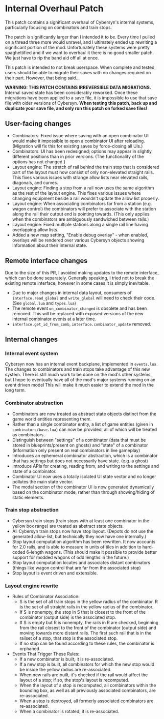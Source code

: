 # Internal Overhaul Patch

This patch contains a significant overhaul of Cybersyn's internal systems, particularly focusing on combinators and train stops.

The patch is significantly larger than I intended it to be. Every time I pulled on a thread three more would unravel, and I ultimately ended up rewriting a significant portion of the mod. Unfortunately these systems were pretty spaghettified and if we want to overhaul it there is no good smaller patch. We just have to rip the band aid off all at once.

This patch is intended to not break userspace. When complete and tested, users should be able to migrate their saves with no changes required on their part. However, that being said...

**WARNING: THIS PATCH CONTAINS IRREVERSIBLE DATA MIGRATIONS.** Internal saved state has been considerably reworked. Once these migrations have been applied to a save file, it is impossible to use that save file with older versions of Cybersyn. **When testing this patch, back up and duplicate your save file, and only run this patch on forked save files!**

## User-facing changes

- Combinators: Fixed issue where saving with an open combinator UI would make it impossible to open a combinator UI after reloading. (Migration will fix this for existing saves by force-closing all UIs.)
- Combinators: UI has been redesigned; options may appear in slightly different positions than in prior versions. (The functionality of the options has not changed.)
- Layout engine: The stretch of rail behind the train stop that is considered part of the layout must now consist of only non-elevated straight rails. This fixes various issues with strange allow lists near elevated rails, diagonals, and curves.
- Layout engine: Finding a stop from a rail now uses the same algorithm as the rest of the layout engine. This fixes various issues where changing equipment beside a rail wouldn't update the allow list properly.
- Layout engine: When associating combinators far from a station (e.g. wagon control) the combinators will prefer to associate with the station along the rail their output end is pointing towards. (This only applies when the combinators are ambiguously sandwiched between rails.)
- Layout engine: Fixed multiple stations along a single rail line having overlapping allow lists.
- Added a new map setting, "Enable debug overlay" - when enabled, overlays will be rendered over various Cybersyn objects showing information about their internal state.

## Remote interface changes

Due to the size of this PR, I avoided making updates to the remote interface, which can be done separately. Generally speaking, I tried not to break the existing remote interface, however in some cases it is simply inevitable.

- Due to major changes in internal data layout, consumers of `interface.read_global` and `write_global` will need to check their code. (See `global.lua` and `types.lua`)
- The remote event `on_combinator_changed` is obsolete and has been removed. This will be replaced with exposed versions of the new internal combinator events at a later time.
- `interface.get_id_from_comb`, `interface.combinator_update` removed.

## Internal changes

### Internal event system
Cybersyn now has an internal event backplane, implemented in `events.lua`. The changes to combinators and train stops take advantage of this new system. There is still much work to be done on the mod's other systems, but I hope to eventually have all of the mod's major systems running on an event driven model This will make it much easier to extend the mod in the long term.

### Combinator abstraction
- Combinators are now treated as abstract state objects distinct from the game world entities representing them.
- Rather than a single combinator entity, a list of game entities (given in `combinators/base.lua`) can now be provided, all of which will be treated as combinators.
- Distinguish between "settings" of a combinator (data that must be stored in blueprints/present on ghosts) and "state" of a combinator (information only present on real combinators in live gameplay)
- Introduces an ephemeral combinator abstraction, which is a combinator that has settings but does not necessarily have state. (e.g. a ghost)
- Introduce APIs for creating, reading from, and writing to the settings and state of a combinator.
- Combinator UI now uses a totally isolated UI state vector and no longer pollutes the main state vector.
- The modal section of the combinator UI is now generated dynamically based on the combinator mode, rather than through showing/hiding of static elements.

### Train stop abstraction
- Cybersyn train stops (train stops with at least one combinator in the yellow box range) are treated as abstract state objects.
- All Cybersyn train stops now have stop layout. (Depots do not use the generated allow-list, but technically they now have one internally.)
- Stop layout computation algorithm has been rewritten. It now accounts for 2.0 rails, and is able to measure in units of tiles in addition to hard-coded 6-length wagons. (This should make it possible to provide better support for modded wagons of odd lengths in the future.)
- Stop layout computation locates and associates distant combinators (things like wagon control that are far from the associated stop)
- Stop layout is event driven and extensible.

### Layout engine rewrite
- Rules of Combinator Association:
  - S is the set of all train stops in the yellow radius of the combinator. R is the set of all straight rails in the yellow radius of the combinator.
  - If S is nonempty, the stop in S that is closest to the front of the combinator (output side) is the associated stop.
  - If S is empty but R is nonempty, the rails in R are checked, beginning from the rail closest to the front of the combinator (output side) and moving towards more distant rails. The first such rail that is in the railset of a stop, that stop is the associated stop.
  - If no stop can be found according to these rules, the combinator is orphaned.
- Events That Trigger These Rules:
  - If a new combinator is built, it is re-associated.
  - If a new stop is built, all combinators for which the new stop would be inside the yellow radius are re-associated.
  - When new rails are built, it's checked if the rail would affect the layout of a stop; if so, the stop's layout is recomputed.
  - When the layout of a stop is recomputed, all combinators within the bounding box, as well as all previously associated combinators, are re-associated.
  - When a stop is destroyed, all formerly associated combinators are re-associated.
  - When a combinator is rotated, it is re-associated.

